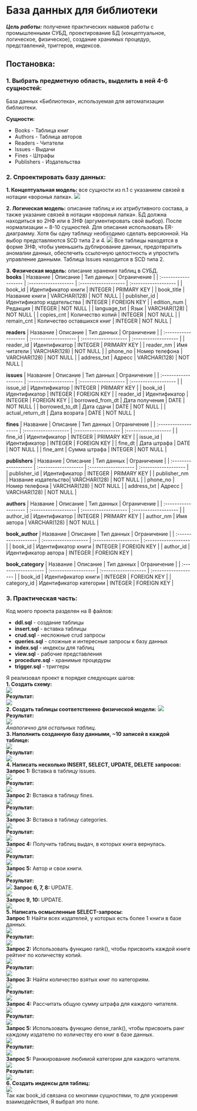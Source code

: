 # База данных для библиотеки

***Цель работы:*** получение практических навыков работы с промышленными СУБД, проектирование БД (концептуальное, логическое, физическое), создание хранимых процедур, представлений, триггеров, индексов.

## Постановка:

### 1. Выбрать предметную область, выделить в ней 4-6 сущностей:
База данных «Библиотека», используемая для автоматизации библиотеки.

**Сущности:**
- Books - Таблица книг
- Authors - Таблица авторов
- Readers - Читатели
- Issues - Выдачи
- Fines - Штрафы
- Publishers - Издательства
### 2. Спроектировать базу данных:
**1. Концептуальная модель:** все сущности из п.1 с указанием связей в нотации «воронья лапка».
![](https://github.com/ngnhtrg/Library-Management-System/blob/master/pics/conceptual.png)

**2. Логическая модель:** описание таблиц и их атрибутивного состава, а также указание связей в нотации «воронья лапка». БД должна находиться во 2НФ или в 3НФ (аргументировать свой выбор). После нормализации ~ 8-10 сущностей. Для описания использовать ER-диаграмму. Хотя бы одну таблицу необходимо сделать версионной. На выбор представляются SCD типа 2 и 4.
![](https://github.com/ngnhtrg/Library-Management-System/blob/master/pics/logic.png)
Все таблицы находятся в форме 3НФ, чтобы уменьшить дублирование данных, предотвратить аномалии данных, обеспечить ссылочную целостность и упростить управление данными. Таблица Issues находится в SCD типа 2.

**3. Физическая модель:** описание хранения таблиц в СУБД.  
**books**
| Название             | Описание             | Тип данных           | Ограничение          |
| :------------------- | :------------------- | :------------------- | :------------------- |
| book_id              | Идентификатор книги  | INTEGER              | PRIMARY KEY          |
| book_title           | Название книги       | VARCHAR(128)         | NOT NULL             |
| publisher_id         | Идентификатор издательства | INTEGER        | FOREIGN KEY          |
| edition_num          | Редакция             | INTEGER              | NOT NULL             |
| language_txt         | Язык                 | VARCHAR(128)         | NOT NULL             |
| copies_cnt           | Количество копий     | INTEGER              | NOT NULL             |
| remain_cnt           | Количество оставшихся книг | INTEGER        | NOT NULL             |

**readers**
| Название             | Описание             | Тип данных           | Ограничение          |
| :------------------- | :------------------- | :------------------- | :------------------- |
| reader_id            | Идентификатор        | INTEGER              | PRIMARY KEY          |
| reader_nm            | Имя читатели         | VARCHAR(128)         | NOT NULL             |
| phone_no             | Номер телефона       | VARCHAR(128)         | NOT NULL             |
| address_txt          | Адресс               | VARCHAR(128)         | NOT NULL             |

**issues**
| Название             | Описание             | Тип данных           | Ограничение          |
| :------------------- | :------------------- | :------------------- | :------------------- |
| issue_id             | Идентификатор        | INTEGER              | PRIMARY KEY          |
| book_id              | Идентификатор        | INTEGER              | FOREIGN KEY          |
| reader_id            | Идентификатор        | INTEGER              | FOREIGN KEY          |
| borrowed_from_dt     | Дата получения       | DATE                 | NOT NULL             |
| borrowed_to_dt       | Дата сдачи           | DATE                 | NOT NULL             |
| actual_return_dt     | Дата возрата         | DATE                 | NOT NULL             |


**fines**
| Название             | Описание             | Тип данных           | Ограничение          |
| :------------------- | :------------------- | :------------------- | :------------------- |
| fine_id              | Идентификатор        | INTEGER              | PRIMARY KEY          |
| issue_id             | Идентификатор        | INTEGER              | FOREIGN KEY          |
| fine_dt              | Дата штрафа          | DATE                 | NOT NULL             |
| fine_amt             | Сумма штрафа         | INTEGER              | NOT NULL             |

**publishers**
| Название             | Описание             | Тип данных           | Ограничение          |
| :------------------- | :------------------- | :------------------- | :------------------- |
| publisher_id         | Идентификатор        | INTEGER              | PRIMARY KEY          |
| publisher_nm         | Название издательство| VARCHAR(128)         | NOT NULL             |
| phone_no             | Номер телефона       | VARCHAR(128)         | NOT NULL             |
| address_txt          | Адресс               | VARCHAR(128)         | NOT NULL             |

**authors**
| Название             | Описание             | Тип данных           | Ограничение          |
| :------------------- | :------------------- | :------------------- | :------------------- |
| author_id            | Идентификатор        | INTEGER              | PRIMARY KEY          |
| author_nm            | Имя автора           | VARCHAR(128)         | NOT NULL             |

**book_author**
| Название             | Описание             | Тип данных           | Ограничение          |
| :------------------- | :------------------- | :------------------- | :------------------- |
| book_id              | Идентификатор книги  | INTEGER              | FOREIGN KEY          |
| author_id            | Идентификатор автора | INTEGER              | FOREIGN KEY          |

**book_category**
| Название             | Описание             | Тип данных           | Ограничение          |
| :------------------- | :------------------- | :------------------- | :------------------- |
| book_id              | Идентификатор книги  | INTEGER              | FOREIGN KEY          |
| category_id          | Идентификатор категории | INTEGER           | FOREIGN KEY          |

### 3. Практическая часть:

Код моего проекта разделен на 8 файлов:

- **ddl.sql** - создание таблицы
- **insert.sql** - вставка таблицы
- **crud.sql** - несложные crud запросы
- **queries.sql** - сложные и интересные запросы к базу данных
- **index.sql** - индексы для таблиц
- **view.sql** - рабочие представления 
- **procedure.sql** - хранимые процедуры
- **trigger.sql** - триггеры

Я реализовал проект в порядке следующих шагов:  
**1. Создать схему:**  
![](https://github.com/ngnhtrg/Library-Management-System/blob/master/pics/1-1.png)  
**Результат:**  
![](https://github.com/ngnhtrg/Library-Management-System/blob/master/pics/1-2.png)  
**2. Создать таблицы соответственно физической модели:**
![](https://github.com/ngnhtrg/Library-Management-System/blob/master/pics/2-1.png)  
**Результат:**  
![](https://github.com/ngnhtrg/Library-Management-System/blob/master/pics/2-2.png)  
*Аналогично для остальных таблиц.*  
**3. Наполнить созданную базу данными, \~10 записей в каждой таблице:**  
![](https://github.com/ngnhtrg/Library-Management-System/blob/master/pics/3-1.png)  
**Результат:**  
![](https://github.com/ngnhtrg/Library-Management-System/blob/master/pics/3-2.png)  
**4. Написать несколько INSERT, SELECT, UPDATE, DELETE запросов:**  
**Запрос 1:** Вставка в таблицу issues.  
![](https://github.com/ngnhtrg/Library-Management-System/blob/master/pics/4-1-1.png)  
**Результат:**  
![](https://github.com/ngnhtrg/Library-Management-System/blob/master/pics/4-1-2.png)  
**Запрос 2:** Вставка в таблицу fines.  
![](https://github.com/ngnhtrg/Library-Management-System/blob/master/pics/4-2-1.png)  
**Результат:**  
![](https://github.com/ngnhtrg/Library-Management-System/blob/master/pics/4-2-2.png)  
**Запрос 3:** Вставка в таблицу categories.  
![](https://github.com/ngnhtrg/Library-Management-System/blob/master/pics/4-3-1.png)  
**Результат:**  
![](https://github.com/ngnhtrg/Library-Management-System/blob/master/pics/4-3-2.png)  
**Запрос 4:** Получить таблиц выдач, в которых книга вернулась.  
![](https://github.com/ngnhtrg/Library-Management-System/blob/master/pics/4-4-1.png)  
**Результат:**  
![](https://github.com/ngnhtrg/Library-Management-System/blob/master/pics/4-4-2.png)  
**Запрос 5:** Автор и свои книги.  
![](https://github.com/ngnhtrg/Library-Management-System/blob/master/pics/4-5-1.png)  
**Результат:**  
![](https://github.com/ngnhtrg/Library-Management-System/blob/master/pics/4-5-2.png)  **Запрос 6, 7, 8:** UPDATE.  
![](https://github.com/ngnhtrg/Library-Management-System/blob/master/pics/4-678.png)  
**Запрос 9, 10:** UPDATE.  
![](https://github.com/ngnhtrg/Library-Management-System/blob/master/pics/4-910.png)  
**5. Написать осмысленные SELECT-запросы:**  
**Запрос 1:** Найти всех издателей, у которых есть более 1 книги в базе данных.  
![](https://github.com/ngnhtrg/Library-Management-System/blob/master/pics/5-1-1.png)  
**Результат:**  
![](https://github.com/ngnhtrg/Library-Management-System/blob/master/pics/5-1-2.png)  
**Запрос 2:** Использовать функцию rank(), чтобы присвоить каждой книге рейтинг по количеству копий.  
![](https://github.com/ngnhtrg/Library-Management-System/blob/master/pics/5-2-1.png)  
**Результат:**  
![](https://github.com/ngnhtrg/Library-Management-System/blob/master/pics/5-2-2.png)  
**Запрос 3:** Найти количество взятых книг по категориям.  
![](https://github.com/ngnhtrg/Library-Management-System/blob/master/pics/5-3-1.png)  
**Результат:**  
![](https://github.com/ngnhtrg/Library-Management-System/blob/master/pics/5-3-2.png)  
**Запрос 4:** Рассчитать общую сумму штрафа для каждого читателя.  
![](https://github.com/ngnhtrg/Library-Management-System/blob/master/pics/5-4-1.png)  
**Результат:**  
![](https://github.com/ngnhtrg/Library-Management-System/blob/master/pics/5-4-2.png)  
**Запрос 5:** Использовать функцию dense_rank(), чтобы присвоить ранг каждому издателю по количеству его книг в базе данных.  
![](https://github.com/ngnhtrg/Library-Management-System/blob/master/pics/5-5-1.png)  
**Результат:**  
![](https://github.com/ngnhtrg/Library-Management-System/blob/master/pics/5-5-2.png)  
**Запрос 5:** Ранжирование любимой категории для каждого читателя.  
![](https://github.com/ngnhtrg/Library-Management-System/blob/master/pics/5-6-1.png)  
**Результат:**  
![](https://github.com/ngnhtrg/Library-Management-System/blob/master/pics/5-6-2.png)  
**6. Создать индексы для таблиц:**  
![](https://github.com/ngnhtrg/Library-Management-System/blob/master/pics/6.png)  
Так как book_id связана со многими сущностями, то для ускорения взаимодействия, Я выбрал это поле.  